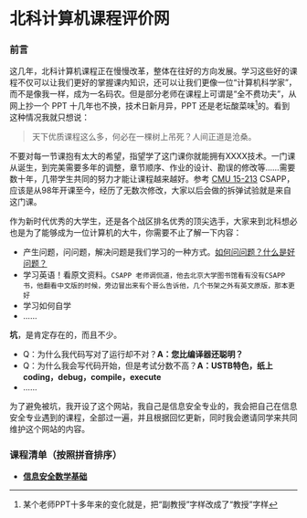 # 北科计算机课程评价网



### 前言

这几年，北科计算机课程正在慢慢改革，整体在往好的方向发展。学习这些好的课程不仅可以让我们更好的掌握课内知识，还可以让我们更像一位“计算机科学家”，而不是像我一样，成为一名码农。但是部分老师在课程上可谓是“全不费功夫”，从网上抄一个 PPT 十几年也不换，技术日新月异，PPT 还是老坛酸菜味[^1]的。看到这种情况我就只想说：

> 天下优质课程这么多，何必在一棵树上吊死？人间正道是沧桑。

不要对每一节课抱有太大的希望，指望学了这门课你就能拥有XXXX技术。一门课从诞生，到完美需要多年的调整，章节顺序、作业的设计、勘误的修改等……需要数十年，几带学生共同的努力才能让课程越来越好。参考 [CMU 15-213](https://www.bilibili.com/video/BV1iW411d7hd?from=search&seid=6904084054718236485) CSAPP，应该是从98年开课至今，经历了无数次修改，大家以后会做的拆弹试验就是来自这门课。

作为新时代优秀的大学生，还是各个战区排名优秀的顶尖选手，大家来到北科想必也是为了能够成为一位计算机的大牛，你需要不止了解一下内容：

- 产生问题，问问题，解决问题是我们学习的一种方式。[如何问问题？什么是好问题？](https://github.com/ryanhanwu/How-To-Ask-Questions-The-Smart-Way/blob/main/README-zh_CN.md)
- 学习英语！看原文资料。`CSAPP 老师调侃道，他去北京大学图书馆看有没有CSAPP书，他翻看中文版的时候，旁边冒出来有个哥么告诉他，几个书架之外有英文原版，那本更好`
- 学习如何自学
- ……



**坑**，是肯定存在的，而且不少。

- Q：为什么我代码写对了运行却不对？**A：您比编译器还聪明？**
- Q：为什么我会写代码开始，但是考试分数不高？**A：USTB特色，纸上coding，debug，compile，execute**
- ……



为了避免被坑，我开设了这个网站，我自己是信息安全专业的，我会把自己在信息安全专业遇到的课程，全部过一遍，并且根据回忆更新，同时我会邀请同学来共同维护这个网站的内容。



### 课程清单（按照拼音排序）

- [**信息安全数学基础**](./course/xin-xi-an-quan-de-shu-xue-ji-chu)

[^1]:某个老师PPT十多年来的变化就是，把“副教授”字样改成了“教授”字样

